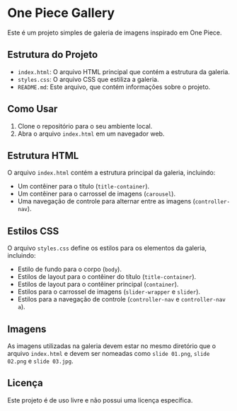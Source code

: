 # One Piece Gallery

Este é um projeto simples de galeria de imagens inspirado em One Piece.

## Estrutura do Projeto

- `index.html`: O arquivo HTML principal que contém a estrutura da galeria.
- `styles.css`: O arquivo CSS que estiliza a galeria.
- `README.md`: Este arquivo, que contém informações sobre o projeto.

## Como Usar

1. Clone o repositório para o seu ambiente local.
2. Abra o arquivo `index.html` em um navegador web.

## Estrutura HTML

O arquivo `index.html` contém a estrutura principal da galeria, incluindo:

- Um contêiner para o título (`title-container`).
- Um contêiner para o carrossel de imagens (`carousel`).
- Uma navegação de controle para alternar entre as imagens (`controller-nav`).

## Estilos CSS

O arquivo `styles.css` define os estilos para os elementos da galeria, incluindo:

- Estilo de fundo para o corpo (`body`).
- Estilos de layout para o contêiner do título (`title-container`).
- Estilos de layout para o contêiner principal (`container`).
- Estilos para o carrossel de imagens (`slider-wrapper` e `slider`).
- Estilos para a navegação de controle (`controller-nav` e `controller-nav a`).

## Imagens

As imagens utilizadas na galeria devem estar no mesmo diretório que o arquivo `index.html` e devem ser nomeadas como `slide 01.png`, `slide 02.png` e `slide 03.jpg`.

## Licença

Este projeto é de uso livre e não possui uma licença específica.
